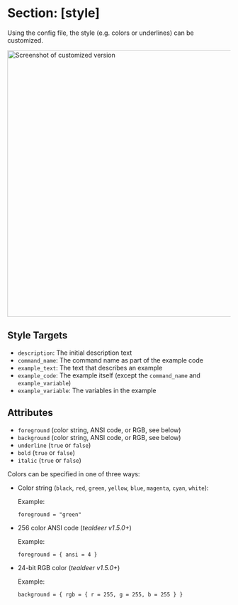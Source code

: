 # Section: \[style\]

Using the config file, the style (e.g. colors or underlines) can be customized.

<img src="screenshot-custom.png" alt="Screenshot of customized version" width="600">

## Style Targets

- `description`: The initial description text
- `command_name`: The command name as part of the example code
- `example_text`: The text that describes an example
- `example_code`: The example itself (except the `command_name` and `example_variable`)
- `example_variable`: The variables in the example

## Attributes

- `foreground` (color string, ANSI code, or RGB, see below)
- `background` (color string, ANSI code, or RGB, see below)
- `underline` (`true` or `false`)
- `bold` (`true` or `false`)
- `italic` (`true` or `false`)

Colors can be specified in one of three ways:

- Color string (`black`, `red`, `green`, `yellow`, `blue`, `magenta`, `cyan`, `white`):

  Example:

      foreground = "green"

- 256 color ANSI code (*tealdeer v1.5.0+*)

  Example:

      foreground = { ansi = 4 }

- 24-bit RGB color (*tealdeer v1.5.0+*)

  Example:

      background = { rgb = { r = 255, g = 255, b = 255 } }

